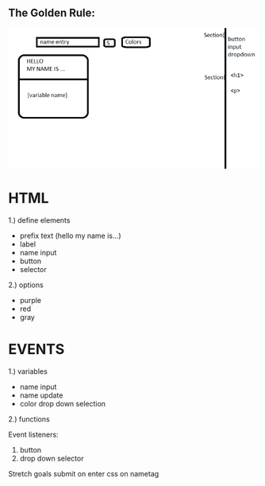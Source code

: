 ## The Golden Rule:

![Wireframe](./assets/wireframe.png)

# HTML

1.) define elements

-   prefix text (hello my name is...)
-   label
-   name input
-   button
-   selector

2.) options

-   purple
-   red
-   gray

# EVENTS

1.) variables

-   name input
-   name update
-   color drop down selection

2.) functions

Event listeners:

1.  button
2.  drop down selector

Stretch goals
submit on enter
css on nametag
